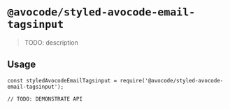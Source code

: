 # `@avocode/styled-avocode-email-tagsinput`

> TODO: description

## Usage

```
const styledAvocodeEmailTagsinput = require('@avocode/styled-avocode-email-tagsinput');

// TODO: DEMONSTRATE API
```
